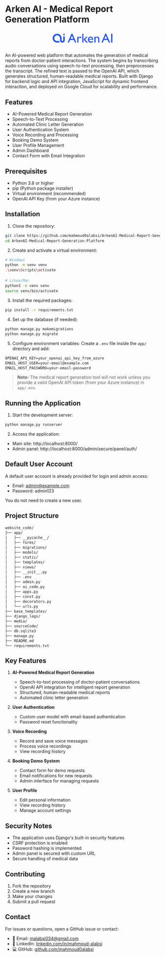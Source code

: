 # Arken AI - Medical Report Generation Platform
###

<div align="center">
<img width="200px" src="https://github.com/mahmoud0alabsi/mahmoud0alabsi/blob/main/assets/logo/arkenai.png?raw=true"/>
</div>

###
An AI-powered web platform that automates the generation of medical reports from doctor-patient interactions. The system begins by transcribing audio conversations using speech-to-text processing, then preprocesses the transcript. The refined text is passed to the OpenAI API, which generates structured, human-readable medical reports. Built with Django for backend logic and API integration, JavaScript for dynamic frontend interaction, and deployed on Google Cloud for scalability and performance.

## Features

- AI-Powered Medical Report Generation
- Speech-to-Text Processing
- Automated Clinic Letter Generation
- User Authentication System
- Voice Recording and Processing
- Booking Demo System
- User Profile Management
- Admin Dashboard
- Contact Form with Email Integration

## Prerequisites

- Python 3.8 or higher
- pip (Python package installer)
- Virtual environment (recommended)
- OpenAI API Key (from your Azure instance)

## Installation

1. Clone the repository:
```bash
git clone https://github.com/mahmoud0alabsi/ArkenAI-Medical-Report-Generation-Platform.git
cd ArkenAI-Medical-Report-Generation-Platform
```

2. Create and activate a virtual environment:
```bash
# Windows
python -m venv venv
.\venv\Scripts\activate

# Linux/Mac
python3 -m venv venv
source venv/bin/activate
```

3. Install the required packages:
```bash
pip install -r requirements.txt
```

4. Set up the database (if needed):
```bash
python manage.py makemigrations
python manage.py migrate
```

5. Configure environment variables:
Create a `.env` file inside the `app/` directory and add:
```
OPENAI_API_KEY=your_openai_api_key_from_azure
EMAIL_HOST_USER=your-email@example.com
EMAIL_HOST_PASSWORD=your-email-password
```

> **Note:** The medical report generation tool will not work unless you provide a valid OpenAI API token (from your Azure instance) in `app/.env`.

## Running the Application

1. Start the development server:
```bash
python manage.py runserver
```

2. Access the application:
- Main site: http://localhost:8000/
- Admin panel: http://localhost:8000/admin/secure/panel/auth/

## Default User Account

A default user account is already provided for login and admin access:
- Email: admin@example.com
- Password: admin123

You do not need to create a new user.

## Project Structure

```
website_code/
├── app/
│   ├── __pycache__/
│   ├── forms/
│   ├── migrations/
│   ├── models/
│   ├── static/
│   ├── templates/
│   ├── views/
│   ├── __init__.py
│   ├── .env
│   ├── admin.py
│   ├── ai_code.py
│   ├── apps.py
│   ├── const.py
│   ├── decorators.py
│   └── urls.py
├── base_templates/
├── django_logs/
├── media/
├── sourceCode/
├── db.sqlite3
├── manage.py
├── README.md
└── requirements.txt
```

## Key Features

1. **AI-Powered Medical Report Generation**
   - Speech-to-text processing of doctor-patient conversations
   - OpenAI API integration for intelligent report generation
   - Structured, human-readable medical reports
   - Automated clinic letter generation

2. **User Authentication**
   - Custom user model with email-based authentication
   - Password reset functionality

3. **Voice Recording**
   - Record and save voice messages
   - Process voice recordings
   - View recording history

4. **Booking Demo System**
   - Contact form for demo requests
   - Email notifications for new requests
   - Admin interface for managing requests

5. **User Profile**
   - Edit personal information
   - View recording history
   - Manage account settings

## Security Notes

- The application uses Django's built-in security features
- CSRF protection is enabled
- Password hashing is implemented
- Admin panel is secured with custom URL
- Secure handling of medical data

## Contributing

1. Fork the repository
2. Create a new branch
3. Make your changes
4. Submit a pull request


## Contact

For issues or questions, open a GitHub issue or contact:
- 📧 Email: [malabsi034@gmail.com](mailto:malabsi034@gmail.com)
- 💼 LinkedIn: [linkedin.com/in/mahmoud-alabsi](https://www.linkedin.com/in/mahmoud-alabsi)
- 💻 GitHub: [github.com/mahmoud0alabsi](https://github.com/mahmoud0alabsi)